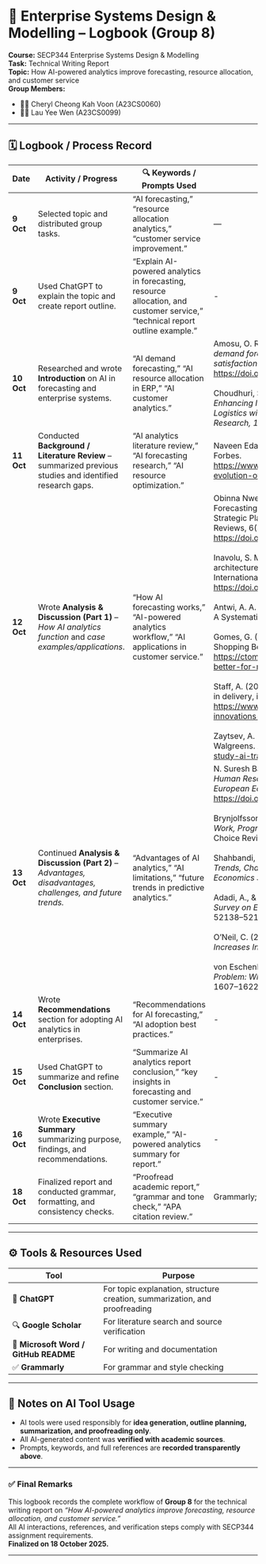 # 🧾 Enterprise Systems Design & Modelling – Logbook (Group 8)

**Course:** SECP344 Enterprise Systems Design & Modelling  
**Task:** Technical Writing Report  
**Topic:** How AI-powered analytics improve forecasting, resource allocation, and customer service  
**Group Members:**  
- 👩‍💻 Cheryl Cheong Kah Voon (A23CS0060)  
- 👩‍💻 Lau Yee Wen (A23CS0099)  

---

## 🗓️ Logbook / Process Record  

| Date | Activity / Progress | 🔍 Keywords / Prompts Used | 📚 References / Sources | 🧾 Verification / Notes |
|------|----------------------|----------------------------|--------------------------|--------------------------|
| **9 Oct** | Selected topic and distributed group tasks. | “AI forecasting,” “resource allocation analytics,” “customer service improvement.” | — | Topic chosen from assignment list. Planned report structure and task distribution. |
| **9 Oct** | Used ChatGPT to explain the topic and create report outline. | “Explain AI-powered analytics in forecasting, resource allocation, and customer service,” “technical report outline example.” | -| Outlined report structure: Introduction, Background, Analysis, Recommendations, and Conclusion. |
| **10 Oct** | Researched and wrote **Introduction** on AI in forecasting and enterprise systems. | “AI demand forecasting,” “AI resource allocation in ERP,” “AI customer analytics.” | Amosu, O. R., Kumar, P., Ogunsuji, Y. M., & Oni, S. (2024). *AI-driven demand forecasting: Enhancing inventory management and customer satisfaction.* ResearchGate. https://doi.org/10.30574//wjarr.2024.23.2.2394  <br><br> Choudhuri, S. S. (2024). *AI - Driven Supply Chain Optimization: Enhancing Inventory Management, Demand Forecasting, and Logistics within ERP Systems.* *International Journal of Science and Research, 13*(3), 927–933. https://doi.org/10.21275/sr24314073027 | Verified both articles via ResearchGate and DOI databases. |
| **11 Oct** | Conducted **Background / Literature Review** – summarized previous studies and identified research gaps. | “AI analytics literature review,” “AI forecasting research,” “AI resource optimization.” |Naveen Edapurath Vijayan. (2025). The Evolution of AI in Analytics. Forbes. https://www.forbes.com/councils/forbestechcouncil/2025/04/11/the-evolution-of-ai-in-analytics| Synthesized ideas into context and identified current research gaps. |
| **12 Oct** | Wrote **Analysis & Discussion (Part 1)** – *How AI analytics function* and *case examples/applications*. | “How AI forecasting works,” “AI-powered analytics workflow,” “AI applications in customer service.” |Obinna Nweke, Oluwatosin Adulusi. (March 2025). Utilizing AI driven Forecasting, Optimization and Data Insights to Strengthen Corporate Strategic Planning. International Journal of Research Publication and Reviews, 6(3), 4260–4272. https://doi.org/10.55248/gengpi.6.0325.1209 <br><br> Inavolu, S. M. (2024). Exploring AI-Driven customer service: evolution, architectures, opportunities, challenges and future directions. International Journal for Multidisciplinary Research, 6(3). https://doi.org/10.36948/ijfmr.2024.v06i03.22283 <br><br> Antwi, A. A. (2019). Application of artificial intelligence in forecasting: A Systematic Review. <br><br> Gomes, G. (2025, August 21). How Walmart Uses A.I. to Make Shopping Better for its Millions of Customers. CTO Magazine. https://ctomagazine.com/walmart-uses-ai-to-make-shopping-better-for-millions <br><br> Staff, A. (2025, June 11). Amazon announces AI-powered innovations in delivery, inventory, robotics. https://www.aboutamazon.com/news/operations/amazon-ai-innovations-delivery-forecasting-robotics <br><br> Zaytsev, A. (2023, July 28). Case study: AI transformation at Walgreens. AIX AI Expert Network. https://aiexpert.network/case-study-ai-transformation-at-walgreens  | Verified each article via Google Scholar; used examples from marketing and e-commerce as applications. |
| **13 Oct** | Continued **Analysis & Discussion (Part 2)** – *Advantages, disadvantages, challenges, and future trends.* | “Advantages of AI analytics,” “AI limitations,” “future trends in predictive analytics.” |  N. Suresh Babu (2025). *The Impact of AI-Powered Personalization on Human Resource Management and Customer Loyalty in E-commerce.* *European Economic Letters (EEL), 15*(2), 4751–4759. https://doi.org/10.52783/eel.v15i2.3325  <br><br> Brynjolfsson, E., & McAfee, A. (2014). *The Second Machine Age: Work, Progress, and Prosperity in a Time of Brilliant Technologies.* Choice Reviews Online, 52(06).  <br><br> Shahbandi, M. (2025). *AI-Powered Predictive Analytics in Marketing: Trends, Challenges, and Future Directions.* *International Business & Economics Studies, 7*(2), p1. https://doi.org/10.22158/ibes.v7n2p1 <br><br> Adadi, A., & Berrada, M. (2018). *Peeking Inside the Black Box: A Survey on Explainable Artificial Intelligence (XAI).* *IEEE Access, 6,* 52138–52160. https://doi.org/10.1109/access.2018.2870052  <br><br> O’Neil, C. (2016). *Weapons of Math Destruction: How Big Data Increases Inequality and Threatens Democracy.*  <br><br> von Eschenbach, W. J. (2021). *Transparency and the Black Box Problem: Why We Do Not Trust AI.* *Philosophy & Technology, 34*(4), 1607–1622. https://doi.org/10.1007/s13347-021-00477-0 | Compared ethical challenges and black-box issues. Summarized pros (efficiency, accuracy) and cons (bias, transparency). |
| **14 Oct** | Wrote **Recommendations** section for adopting AI analytics in enterprises. | “Recommendations for AI forecasting,” “AI adoption best practices.” | -| Ensured recommendations align with case examples and findings. |
| **15 Oct** | Used ChatGPT to summarize and refine **Conclusion** section. | “Summarize AI analytics report conclusion,” “key insights in forecasting and customer service.” |- | Verified logical flow and factual accuracy. |
| **16 Oct** | Wrote **Executive Summary** summarizing purpose, findings, and recommendations. | “Executive summary example,” “AI-powered analytics summary for report.” |- | Ensured alignment with report objectives and findings. |
| **18 Oct** | Finalized report and conducted grammar, formatting, and consistency checks. | “Proofread academic report,” “grammar and tone check,” “APA citation review.” | Grammarly; ChatGPT (grammar correction mode). | Verified clarity, coherence, and APA formatting before submission. |

---

## ⚙️ Tools & Resources Used
| Tool | Purpose |
|------|----------|
| 💬 **ChatGPT** | For topic explanation, structure creation, summarization, and proofreading |
| 🔍 **Google Scholar** | For literature search and source verification |
| 📄 **Microsoft Word / GitHub README** | For writing and documentation |
| ✅ **Grammarly** | For grammar and style checking |

---

## 🧩 Notes on AI Tool Usage
- AI tools were used responsibly for **idea generation, outline planning, summarization, and proofreading only**.  
- All AI-generated content was **verified with academic sources**.  
- Prompts, keywords, and full references are **recorded transparently above**.  

---

### ✅ Final Remarks
This logbook records the complete workflow of **Group 8** for the technical writing report on *“How AI-powered analytics improve forecasting, resource allocation, and customer service.”*  
All AI interactions, references, and verification steps comply with SECP344 assignment requirements.  
**Finalized on 18 October 2025.**

---
